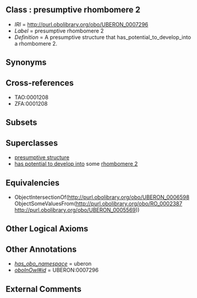 
## Class : presumptive rhombomere 2

 * *IRI* = http://purl.obolibrary.org/obo/UBERON_0007296
 * *Label* = presumptive rhombomere 2
 * *Definition* = A presumptive structure that has_potential_to_develop_into a rhombomere 2.

## Synonyms


## Cross-references

 * TAO:0001208
 * ZFA:0001208

## Subsets


## Superclasses

 * [presumptive structure](../../UBERON/98/UBERON_0006598.md)
 * [has potential to develop into](../../RO/87/RO_0002387.md) some [rhombomere 2](../../UBERON/69/UBERON_0005569.md)

## Equivalencies

 * ObjectIntersectionOf(<http://purl.obolibrary.org/obo/UBERON_0006598> ObjectSomeValuesFrom(<http://purl.obolibrary.org/obo/RO_0002387> <http://purl.obolibrary.org/obo/UBERON_0005569>))

## Other Logical Axioms


## Other Annotations

 * *[has_obo_namespace](../../ce/oboInOwl#hasOBONamespace.md)* = uberon
 * *[oboInOwl#id](../../id/oboInOwl#id.md)* = UBERON:0007296

## External Comments

